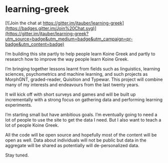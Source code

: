 # learning-greek

[![Join the chat at https://gitter.im/jtauber/learning-greek](https://badges.gitter.im/Join%20Chat.svg)](https://gitter.im/jtauber/learning-greek?utm_source=badge&utm_medium=badge&utm_campaign=pr-badge&utm_content=badge)

I’m building this site partly to help people learn Koine Greek and partly to
research how to improve the way people learn Koine Greek.

I’m bringing together lessons learnt from fields such as linguistics, learning
sciences, psychometrics and machine learning, and such projects as MorphGNT,
graded-reader, Quisition and Typewar. This project will combine many of my
interests and endeavours from the last twenty years.

It will kick off with short surveys and games and will be built up
incrementally with a strong focus on gathering data and performing learning
experiments.

I’m starting small but have ambitious goals. I’m eventually going to need a lot
of people to use the site to get the data I need. But I also want to teach a
lot of people Koine Greek.

All the code will be open source and hopefully most of the content will be open
as well. Data about individuals will not be public but data in the aggregate
will be shared as potentially will de-personalized data.

Stay tuned.
